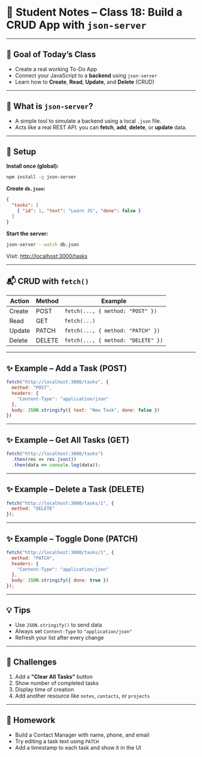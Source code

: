 # 📒 Student Notes – Class 18: Build a CRUD App with `json-server`

---

## 🎯 Goal of Today’s Class

* Create a real working To-Do App
* Connect your JavaScript to a **backend** using `json-server`
* Learn how to **Create**, **Read**, **Update**, and **Delete** (CRUD)

---

## 🧩 What is `json-server`?

* A simple tool to simulate a backend using a local `.json` file.
* Acts like a real REST API: you can **fetch**, **add**, **delete**, or **update** data.

---

## 🔧 Setup

**Install once (global):**

```bash
npm install -g json-server
```

**Create `db.json`:**

```json
{
  "tasks": [
    { "id": 1, "text": "Learn JS", "done": false }
  ]
}
```

**Start the server:**

```bash
json-server --watch db.json
```

Visit: [http://localhost:3000/tasks](http://localhost:3000/tasks)

---

## 📬 CRUD with `fetch()`

| Action | Method | Example                            |
| ------ | ------ | ---------------------------------- |
| Create | POST   | `fetch(..., { method: "POST" })`   |
| Read   | GET    | `fetch(...)`                       |
| Update | PATCH  | `fetch(..., { method: "PATCH" })`  |
| Delete | DELETE | `fetch(..., { method: "DELETE" })` |

---

## ✨ Example – Add a Task (POST)

```js
fetch("http://localhost:3000/tasks", {
  method: "POST",
  headers: {
    "Content-Type": "application/json"
  },
  body: JSON.stringify({ text: "New Task", done: false })
})
```

---

## ✨ Example – Get All Tasks (GET)

```js
fetch("http://localhost:3000/tasks")
  .then(res => res.json())
  .then(data => console.log(data));
```

---

## ✨ Example – Delete a Task (DELETE)

```js
fetch("http://localhost:3000/tasks/1", {
  method: "DELETE"
});
```

---

## ✨ Example – Toggle Done (PATCH)

```js
fetch("http://localhost:3000/tasks/1", {
  method: "PATCH",
  headers: {
    "Content-Type": "application/json"
  },
  body: JSON.stringify({ done: true })
});
```

---

## 💡 Tips

* Use `JSON.stringify()` to send data
* Always set `Content-Type` to `"application/json"`
* Refresh your list after every change

---

## 🧪 Challenges

1. Add a **"Clear All Tasks"** button
2. Show number of completed tasks
3. Display time of creation
4. Add another resource like `notes`, `contacts`, or `projects`

---

## 📝 Homework

* Build a Contact Manager with name, phone, and email
* Try editing a task text using `PATCH`
* Add a timestamp to each task and show it in the UI

